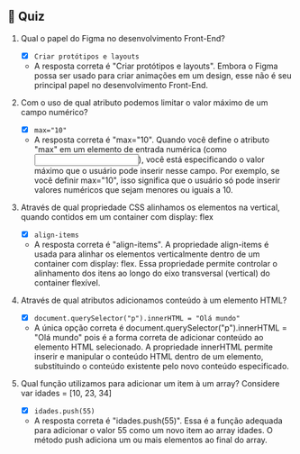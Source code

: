 ## 📝 Quiz

1. Qual o papel do Figma no desenvolvimento Front-End?

   - [x] `Criar protótipos e layouts`

   - A resposta correta é "Criar protótipos e layouts". Embora o Figma possa ser usado para criar animações em um design, esse não é seu principal papel no desenvolvimento Front-End.

2. Com o uso de qual atributo podemos limitar o valor máximo de um campo numérico?

   - [x] `max="10"`

   - A resposta correta é "max="10". Quando você define o atributo "max" em um elemento de entrada numérica (como <input type="number">), você está especificando o valor máximo que o usuário pode inserir nesse campo. Por exemplo, se você definir max="10", isso significa que o usuário só pode inserir valores numéricos que sejam menores ou iguais a 10.

3. Através de qual propriedade CSS alinhamos os elementos na vertical, quando contidos em um container com display: flex

   - [x] `align-items`

   - A resposta correta é "align-items". A propriedade align-items é usada para alinhar os elementos verticalmente dentro de um container com display: flex. Essa propriedade permite controlar o alinhamento dos itens ao longo do eixo transversal (vertical) do container flexível.

4. Através de qual atributos adicionamos conteúdo à um elemento HTML?

   - [x] `document.querySelector("p").innerHTML = "Olá mundo"`

   - A única opção correta é document.querySelector("p").innerHTML = "Olá mundo" pois é a forma correta de adicionar conteúdo ao elemento HTML selecionado. A propriedade innerHTML permite inserir e manipular o conteúdo HTML dentro de um elemento, substituindo o conteúdo existente pelo novo conteúdo especificado.

5. Qual função utilizamos para adicionar um item à um array? Considere var idades = [10, 23, 34]

   - [x] `idades.push(55)`

   - A resposta correta é "idades.push(55)". Essa é a função adequada para adicionar o valor 55 como um novo item ao array idades. O método push adiciona um ou mais elementos ao final do array.
